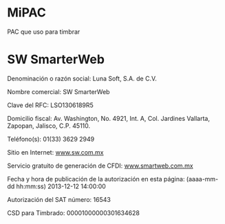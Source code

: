# MiPAC
PAC que uso para timbrar

# SW SmarterWeb
Denominación o razón social: Luna Soft, S.A. de C.V.

Nombre comercial: SW SmarterWeb

Clave del RFC: LSO1306189R5

Domicilio fiscal: Av. Washington, No. 4921, Int. A, Col. Jardines Vallarta, Zapopan, Jalisco, C.P. 45110.  

Teléfono(s): 01(33) 3629 2949 

Sitio en Internet: www.sw.com.mx

Servicio gratuito de generación de CFDI: www.smartweb.com.mx

Fecha y hora de publicación de la autorización en esta página: (aaaa-mm-dd hh:mm:ss) 2013-12-12 14:00:00

Autorización del SAT número: 16543

CSD para Timbrado: 00001000000301634628

